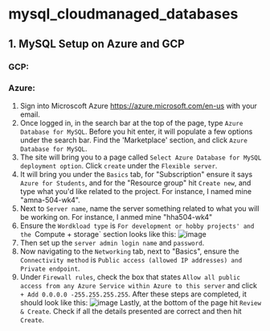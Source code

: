 # mysql_cloudmanaged_databases

## 1. MySQL Setup on Azure and GCP

### GCP: 

### Azure: 
1. Sign into Microscoft Azure https://azure.microsoft.com/en-us with your email.
2. Once logged in, in the search bar at the top of the page, type `Azure Database for MySQL`. Before you hit enter, it will populate a few options under the search bar. Find the 'Marketplace' section, and click `Azure Database for MySQL`.
3. The site will bring you to a page called `Select Azure Database for MySQL deployment option`. Click `create` under the `Flexible server`.
4. It will bring you under the `Basics` tab, for "Subscription" ensure it says `Azure for Students`, and for the "Resource group" hit `Create new`, and type what you'd like related to the project. For instance, I named mine "amna-504-wk4".
5. Next to `Server name`, name the server something related to what you will be working on. For instance, I anmed mine "hha504-wk4"
6. Ensure the `Wordkload type` is `For development or hobby projects' and the `Compute + storage` section looks like this: ![image](https://github.com/amnasyed1/mysql_cloudmanaged_databases/assets/123895397/85d92fd9-9ff1-41f0-8e48-7b5b37e72dda)
7. Then set up the `server admin login name` and `password`.
8. Now navigating to the `Networking` tab, next to "Basics", ensure the `Connectivity method` is `Public access (allowed IP addresses) and Private endpoint`.
9. Under `Firewall rules`, check the box that states `Allow all public access from any Azure Service within Azure to this server` and click `+ Add 0.0.0.0 -255.255.255.255`. After these steps are completed, it should look like this: ![image](https://github.com/amnasyed1/mysql_cloudmanaged_databases/assets/123895397/134c2f7e-eec0-441f-bd88-0e363fe44ed7)
Lastly, at the bottom of the page hit `Review & Create`. Check if all the details presented are correct and then hit `Create`. 
